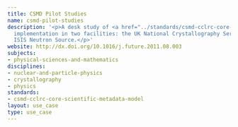 ```yaml
---
title: CSMD Pilot Studies
name: csmd-pilot-studies
description: '<p>A desk study of <a href="../standards/csmd-cclrc-core-scientific-metadata-model.html">CSMD</a>
  implementation in two facilities: the UK National Crystallography Service and the
  ISIS Neutron Source.</p>'
website: http://dx.doi.org/10.1016/j.future.2011.08.003
subjects:
- physical-sciences-and-mathematics
disciplines:
- nuclear-and-particle-physics
- crystallography
- physics
standards:
- csmd-cclrc-core-scientific-metadata-model
layout: use_case
type: use_case
---
```


